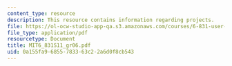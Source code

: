 ```yaml
---
content_type: resource
description: This resource contains information regarding projects.
file: https://ol-ocw-studio-app-qa.s3.amazonaws.com/courses/6-831-user-interface-design-and-implementation-spring-2011/0a155fa96855783363c22a6d0f8cb543_MIT6_831S11_gr06.pdf
file_type: application/pdf
resourcetype: Document
title: MIT6_831S11_gr06.pdf
uid: 0a155fa9-6855-7833-63c2-2a6d0f8cb543
---
```

